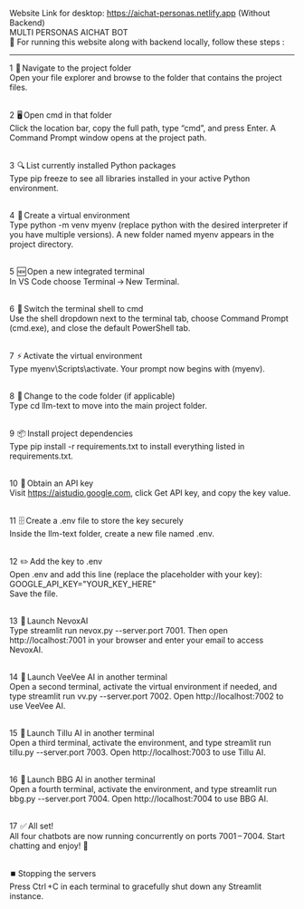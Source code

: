Website Link for desktop: https://aichat-personas.netlify.app
(Without Backend)
<br>
MULTI PERSONAS AICHAT BOT 
<br>
🚀 For running this website along with backend locally, follow these steps :
<hr>
1  📂 Navigate to the project folder<br>
Open your file explorer and browse to the folder that contains the project files. <br><br>

2  🖥️ Open cmd in that folder<br>
Click the location bar, copy the full path, type “cmd”, and press Enter. A Command Prompt window opens at the project path. <br><br>

3  🔍 List currently installed Python packages<br>
Type pip freeze to see all libraries installed in your active Python environment. <br><br>

4  🐍 Create a virtual environment<br>
Type python -m venv myenv (replace python with the desired interpreter if you have multiple versions). A new folder named myenv appears in the project directory. <br><br>

5  🆕 Open a new integrated terminal<br>
In VS Code choose Terminal → New Terminal. <br><br>

6  🔄 Switch the terminal shell to cmd<br>
Use the shell dropdown next to the terminal tab, choose Command Prompt (cmd.exe), and close the default PowerShell tab. <br><br>

7  ⚡ Activate the virtual environment<br>
Type myenv\Scripts\activate. Your prompt now begins with (myenv). <br><br>

8  📁 Change to the code folder (if applicable)<br>
Type cd llm-text to move into the main project folder. <br><br>

9  📦 Install project dependencies<br>
Type pip install -r requirements.txt to install everything listed in requirements.txt. <br><br>

10  🔑 Obtain an API key<br>
Visit https://aistudio.google.com, click Get API key, and copy the key value. <br><br>

11  🗄️ Create a .env file to store the key securely<br>
Inside the llm-text folder, create a new file named .env. <br><br>

12  ✏️ Add the key to .env<br>
Open .env and add this line (replace the placeholder with your key): <br>
GOOGLE_API_KEY="YOUR_KEY_HERE"<br>
Save the file. <br><br>

13  🤖 Launch NevoxAI<br>
Type streamlit run nevox.py --server.port 7001. Then open http://localhost:7001 in your browser and enter your email to access NevoxAI. <br><br>

14  🤖 Launch VeeVee AI in another terminal<br>
Open a second terminal, activate the virtual environment if needed, and type streamlit run vv.py --server.port 7002. Open http://localhost:7002 to use VeeVee AI. <br><br>

15  🤖 Launch Tillu AI in another terminal<br>
Open a third terminal, activate the environment, and type streamlit run tillu.py --server.port 7003. Open http://localhost:7003 to use Tillu AI. <br><br>

16  🤖 Launch BBG AI in another terminal<br>
Open a fourth terminal, activate the environment, and type streamlit run bbg.py --server.port 7004. Open http://localhost:7004 to use BBG AI. <br><br>

17  ✅ All set!<br>
All four chatbots are now running concurrently on ports 7001 – 7004. Start chatting and enjoy! 🎉<br><br>

⏹️ Stopping the servers<br>
Press Ctrl +C in each terminal to gracefully shut down any Streamlit instance. <br>
